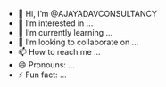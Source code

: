 - 👋 Hi, I’m @AJAYADAVCONSULTANCY
- 👀 I’m interested in ...
- 🌱 I’m currently learning ...
- 💞️ I’m looking to collaborate on ...
- 📫 How to reach me ...
- 😄 Pronouns: ...
- ⚡ Fun fact: ...

<!---
AJAYADAVCONSULTANCY/AJAYADAVCONSULTANCY is a ✨ special ✨ repository because its `README.md` (this file) appears on your GitHub profile.
You can click the Preview link to take a look at your changes.
--->
